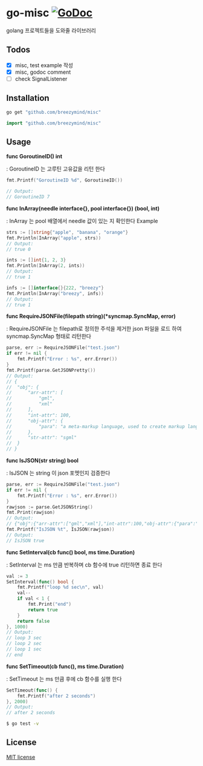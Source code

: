 # go-misc [![GoDoc](https://godoc.org/github.com/breezymind/go-misc?status.svg)](https://godoc.org/github.com/breezymind/go-misc)
golang 프로젝트들을 도와줄 라이브러리

## Todos

- [x] misc, test example 작성
- [x] misc, godoc comment
- [ ] check SignalListener

## Installation

```bash
go get "github.com/breezymind/misc"
```

```go
import "github.com/breezymind/misc"
```


## Usage

**func GoroutineID() int**

: GoroutineID 는 고루틴 고유값을 리턴 한다

```go
fmt.Printf("GoroutineID %d", GoroutineID())

// Output:
// GoroutineID 7
```

**func InArray(needle interface{}, pool interface{}) (bool, int)**

: InArray 는 pool 배열에서 needle 값이 있는 지 확인한다
Example

```go
strs := []string{"apple", "banana", "orange"}
fmt.Println(InArray("apple", strs))
// Output:
// true 0

ints := []int{1, 2, 3}
fmt.Println(InArray(2, ints))
// Output:
// true 1

infs := []interface{}{222, "breezy"}
fmt.Println(InArray("breezy", infs))
// Output:
// true 1
```

**func RequireJSONFile(filepath string)(\*syncmap.SyncMap, error)**

: RequireJSONFile 는 filepath로 정의한 주석을 제거한 json 파일을 로드 하여 syncmap.SyncMap 형태로 리턴한다

```go
parse, err := RequireJSONFile("test.json")
if err != nil {
    fmt.Printf("Error : %s", err.Error())
}
fmt.Printf(parse.GetJSONPretty())
// Output:
// {
// 	"obj": {
// 		"arr-attr": [
// 			"gml",
// 			"xml"
// 		],
// 		"int-attr": 100,
// 		"obj-attr": {
// 			"para": "a meta-markup language, used to create markup languages such as docbook."
// 		},
// 		"str-attr": "sgml"
// 	}
// }
```


**func IsJSON(str string) bool**

: IsJSON 는 string 이 json 포멧인지 검증한다

```go
parse, err := RequireJSONFile("test.json")
if err != nil {
    fmt.Printf("Error : %s", err.Error())
}
rawjson := parse.GetJSONString()
fmt.Print(rawjson)
// Output:
// {"obj":{"arr-attr":["gml","xml"],"int-attr":100,"obj-attr":{"para":"a meta-markup language, used to create markup languages such as docbook."},"str-attr":"sgml"}}
fmt.Printf("IsJSON %t", IsJSON(rawjson))
// Output:
// IsJSON true
```

**func SetInterval(cb func() bool, ms time.Duration)**

: SetInterval 는 ms 만큼 반복하며 cb 함수에 true 리턴하면 종료 한다

```go
val := 3
SetInterval(func() bool {
    fmt.Printf("loop %d sec\n", val)
    val--
    if val < 1 {
        fmt.Print("end")
        return true
    }
    return false
}, 1000)
// Output:
// loop 3 sec
// loop 2 sec
// loop 1 sec
// end
```

**func SetTimeout(cb func(), ms time.Duration)**

: SetTimeout 는 ms 만큼 후에 cb 함수를 실행 한다

```go
SetTimeout(func() {
    fmt.Printf("after 2 seconds")
}, 2000)
// Output:
// after 2 seconds
```




```bash
$ go test -v
```

## License
[MIT license](https://opensource.org/licenses/MIT)
